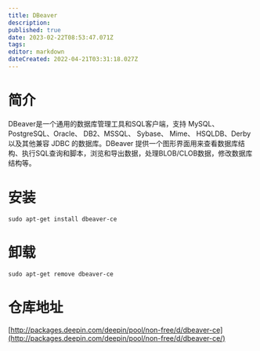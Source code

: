 ```yaml
---
title: DBeaver
description: 
published: true
date: 2023-02-22T08:53:47.071Z
tags: 
editor: markdown
dateCreated: 2022-04-21T03:31:18.027Z
---
```


# 简介

DBeaver是一个通用的数据库管理工具和SQL客户端，支持 MySQL、PostgreSQL、Oracle、 DB2、MSSQL、 Sybase、 Mime、 HSQLDB、Derby以及其他兼容 JDBC 的数据库。DBeaver 提供一个图形界面用来查看数据库结构、执行SQL查询和脚本，浏览和导出数据，处理BLOB/CLOB数据，修改数据库结构等。

# 安装

`sudo apt-get install dbeaver-ce`

# 卸载

`sudo apt-get remove dbeaver-ce`

# 仓库地址

[http://packages.deepin.com/deepin/pool/non-free/d/dbeaver-ce](http://packages.deepin.com/deepin/pool/non-free/d/dbeaver-ce/)
